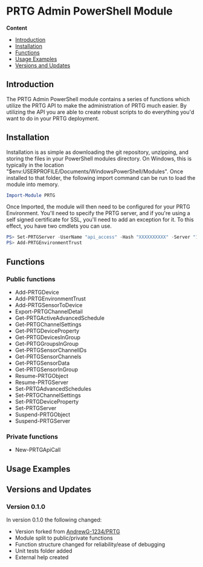 # PRTG Admin PowerShell Module

**Content**

* [Introduction](#intro)
* [Installation](#install)
* [Functions](#functions)
* [Usage Examples](#usage)
* [Versions and Updates](#version)

## <a name=intro>Introduction</a>

The PRTG Admin PowerShell module contains a series of functions which utilize the PRTG API to make the administration of PRTG much easier.  By utilizing the API you are able to create robust scripts to do everything you'd want to do in your PRTG deployment.

## <a name=install>Installation</a>

Installation is as simple as downloading the git repository, unzipping, and storing the files in your PowerShell modules directory.  On Windows, this is typically in the location "$env:USERPROFILE/Documents/WindowsPowerShell/Modules".  Once installed to that folder, the following import command can be run to load the module into memory.

```PowerShell
Import-Module PRTG
```

Once Imported, the module will then need to be configured for your PRTG Environment.  You'll need to specify the PRTG server, and if you're using a self signed certificate for SSL, you'll need to add an exception for it.  To this effect, you have two cmdlets you can use.

```PowerShell
PS> Set-PRTGServer -UserName "api_access" -Hash "XXXXXXXXXX" -Server "10.0.0.1"
PS> Add-PRTGEnvironmentTrust
```

## <a name="functions">Functions</a>

### Public functions

* Add-PRTGDevice
* Add-PRTGEnvironmentTrust
* Add-PRTGSensorToDevice
* Export-PRTGChannelDetail
* Get-PRTGActiveAdvancedSchedule
* Get-PRTGChannelSettings
* Get-PRTGDeviceProperty
* Get-PRTGDevicesInGroup
* Get-PRTGGroupsInGroup
* Get-PRTGSensorChannelIDs
* Get-PRTGSensorChannels
* Get-PRTGSensorData
* Get-PRTGSensorInGroup
* Resume-PRTGObject
* Resume-PRTGServer
* Set-PRTGAdvancedSchedules
* Set-PRTGChannelSettings
* Set-PRTGDeviceProperty
* Set-PRTGServer
* Suspend-PRTGObject
* Suspend-PRTGServer 

### Private functions

* New-PRTGApiCall


## <a name=usage>Usage Examples</a>


## <a name=version>Versions and Updates</a>

### Version 0.1.0

In version 0.1.0 the following changed:
* Version forked from [AndrewG-1234/PRTG](https://github.com/AndrewG-1234/PRTG)
* Module split to public/private functions
* Function structure changed for reliability/ease of debugging
* Unit tests folder added
* External help created